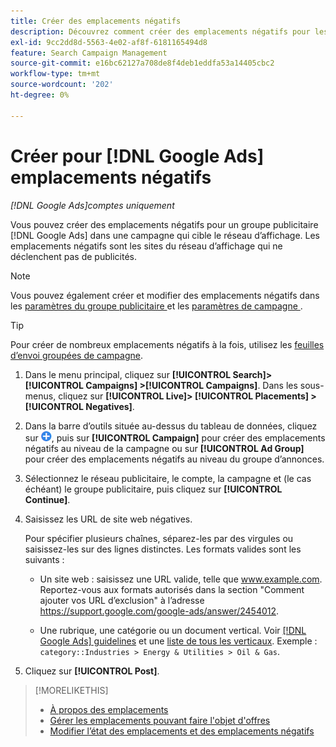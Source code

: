 ```yaml
---
title: Créer des emplacements négatifs
description: Découvrez comment créer des emplacements négatifs pour les campagnes  [!DNL Google Ads] et les groupes publicitaires.
exl-id: 9cc2dd8d-5563-4e02-af8f-6181165494d8
feature: Search Campaign Management
source-git-commit: e16bc62127a708de8f4deb1eddfa53a14405cbc2
workflow-type: tm+mt
source-wordcount: '202'
ht-degree: 0%

---
```


# Créer pour [!DNL Google Ads] emplacements négatifs

*[!DNL Google Ads]comptes uniquement*

Vous pouvez créer des emplacements négatifs pour un groupe publicitaire [!DNL Google Ads] dans une campagne qui cible le réseau d’affichage. Les emplacements négatifs sont les sites du réseau d’affichage qui ne déclenchent pas de publicités.

>[!NOTE]
>Vous pouvez également créer et modifier des emplacements négatifs dans les [ paramètres du groupe publicitaire ](/help/search-social-commerce/campaign-management/campaigns/ad-group-manage.md) et les [ paramètres de campagne ](/help/search-social-commerce/campaign-management/campaigns/campaign-manage.md).

>[!TIP]
>Pour créer de nombreux emplacements négatifs à la fois, utilisez les [feuilles d’envoi groupées de campagne](/help/search-social-commerce/campaign-management/bulksheets/bulksheet-about.md).

1. Dans le menu principal, cliquez sur **[!UICONTROL Search]> [!UICONTROL Campaigns] >[!UICONTROL Campaigns]**. Dans les sous-menus, cliquez sur **[!UICONTROL Live]> [!UICONTROL Placements] >[!UICONTROL Negatives]**.

1. Dans la barre d’outils située au-dessus du tableau de données, cliquez sur ![Créer](/help/search-social-commerce/assets/add.png "Créer"), puis sur **[!UICONTROL Campaign]** pour créer des emplacements négatifs au niveau de la campagne ou sur **[!UICONTROL Ad Group]** pour créer des emplacements négatifs au niveau du groupe d’annonces.

1. Sélectionnez le réseau publicitaire, le compte, la campagne et (le cas échéant) le groupe publicitaire, puis cliquez sur **[!UICONTROL Continue]**.

1. Saisissez les URL de site web négatives.

   Pour spécifier plusieurs chaînes, séparez-les par des virgules ou saisissez-les sur des lignes distinctes. Les formats valides sont les suivants :

   * Un site web : saisissez une URL valide, telle que www.example.com. Reportez-vous aux formats autorisés dans la section &quot;Comment ajouter vos URL d’exclusion&quot; à l’adresse https://support.google.com/google-ads/answer/2454012.

   * Une rubrique, une catégorie ou un document vertical. Voir [[!DNL Google Ads] guidelines](https://support.google.com/google-ads/editor/answer/30517) et une [liste de tous les verticaux](https://developers.google.com/adwords/api/docs/appendix/verticals). Exemple : `category::Industries > Energy & Utilities > Oil & Gas`.

1. Cliquez sur **[!UICONTROL Post]**.

>[!MORELIKETHIS]
>
>* [À propos des emplacements](placement-about.md)
>* [Gérer les emplacements pouvant faire l&#39;objet d&#39;offres](placement-manage.md)
>* [Modifier l’état des emplacements et des emplacements négatifs](placement-status-edit.md)
